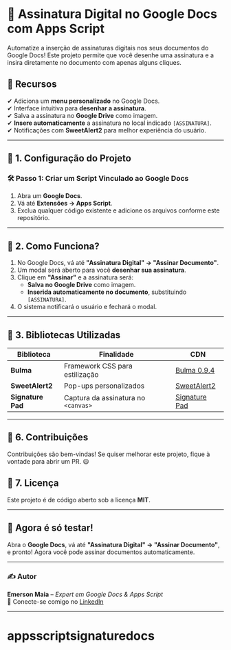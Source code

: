 # 📝 Assinatura Digital no Google Docs com Apps Script  

Automatize a inserção de assinaturas digitais nos seus documentos do Google Docs! Este projeto permite que você desenhe uma assinatura e a insira diretamente no documento com apenas alguns cliques.  

## 🚀 **Recursos**  
✔ Adiciona um **menu personalizado** no Google Docs.  
✔ Interface intuitiva para **desenhar a assinatura**.  
✔ Salva a assinatura no **Google Drive** como imagem.  
✔ **Insere automaticamente** a assinatura no local indicado `[ASSINATURA]`.  
✔ Notificações com **SweetAlert2** para melhor experiência do usuário.  

---

## 📌 **1. Configuração do Projeto**  

### 🛠 **Passo 1: Criar um Script Vinculado ao Google Docs**  
1. Abra um **Google Docs**.  
2. Vá até **Extensões → Apps Script**.  
3. Exclua qualquer código existente e adicione os arquivos conforme este repositório.  

---

## 📌 **2. Como Funciona?**  

1. No Google Docs, vá até **"Assinatura Digital" → "Assinar Documento"**.  
2. Um modal será aberto para você **desenhar sua assinatura**.  
3. Clique em **"Assinar"** e a assinatura será:  
   - **Salva no Google Drive** como imagem.  
   - **Inserida automaticamente no documento**, substituindo `[ASSINATURA]`.  
4. O sistema notificará o usuário e fechará o modal.  

---

## 📌 **3. Bibliotecas Utilizadas**  

| Biblioteca       | Finalidade  | CDN |
|-----------------|------------|-----|
| **Bulma**       | Framework CSS para estilização | [Bulma 0.9.4](https://cdn.jsdelivr.net/npm/bulma@0.9.4/css/bulma.min.css) |
| **SweetAlert2** | Pop-ups personalizados | [SweetAlert2](https://cdn.jsdelivr.net/npm/sweetalert2@11) |
| **Signature Pad** | Captura da assinatura no `<canvas>` | [Signature Pad](https://github.com/szimek/signature_pad) |

---

## 📌 **6. Contribuições**
Contribuições são bem-vindas! Se quiser melhorar este projeto, fique à vontade para abrir um PR. 😃  

## 📌 **7. Licença**
Este projeto é de código aberto sob a licença **MIT**.  

---

## 🚀 **Agora é só testar!**  
Abra o **Google Docs**, vá até **"Assinatura Digital" → "Assinar Documento"**, e pronto! Agora você pode assinar documentos automaticamente.  

---

### ✍ **Autor**  
**Emerson Maia** – *Expert em Google Docs & Apps Script*  
🚀 Conecte-se comigo no [LinkedIn](https://www.linkedin.com/in/emerson-maia-256ba2232/)  

---

# appsscriptsignaturedocs
